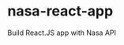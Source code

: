 # nasa-react-app
 Build React.JS app with Nasa API

<!-- Update 2024-12-25T10:01:23+05:30 -->
<!-- Update 2025-01-14T10:46:29+05:30 -->
<!-- Update 2025-04-10T15:39:41+05:30 -->
<!-- Update 2025-05-20T16:51:54+05:30 -->
<!-- Update 2025-06-18T18:32:59+05:30 -->